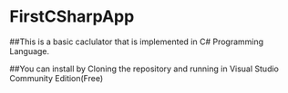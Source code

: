 # FirstCSharpApp

##This is a basic caclulator that is implemented in C# Programming Language. 

##You can install by Cloning the repository and running in Visual Studio Community Edition(Free)

